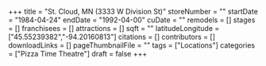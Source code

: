 +++
title = "St. Cloud, MN (3333 W Division St)"
storeNumber = ""
startDate = "1984-04-24"
endDate = "1992-04-00"
cuDate = ""
remodels = []
stages = []
franchisees = []
attractions = []
sqft = ""
latitudeLongitude = ["45.55239382","-94.20160813"]
citations = []
contributors = []
downloadLinks = []
pageThumbnailFile = ""
tags = ["Locations"]
categories = ["Pizza Time Theatre"]
draft = false
+++
